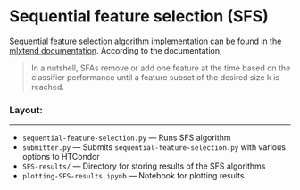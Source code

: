 # Sequential feature selection (SFS)

Sequential feature selection algorithm implementation can be found in the [mlxtend documentation](http://rasbt.github.io/mlxtend/user_guide/feature_selection/SequentialFeatureSelector/#sequential-feature-selector). According to the documentation,

<blockquote>
In a nutshell, SFAs remove or add one feature at the time based on the classifier performance until a feature subset of the desired size k is reached.
</blockquote>

### Layout:
---
* `sequential-feature-selection.py` &mdash; Runs SFS algorithm
* `submitter.py` &mdash; Submits `sequential-feature-selection.py` with various options to HTCondor
* `SFS-results/` &mdash; Directory for storing results of the SFS algorithms
* `plotting-SFS-results.ipynb` &mdash; Notebook for plotting results
